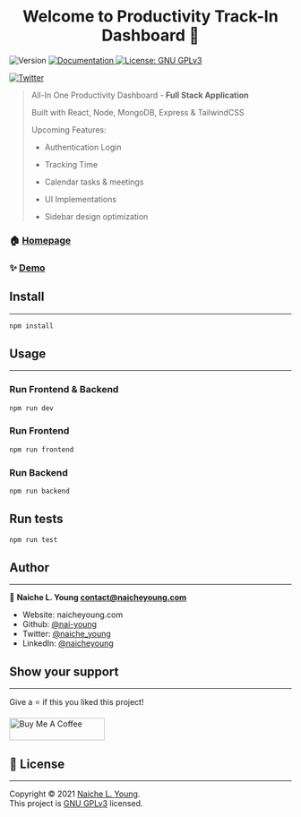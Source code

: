<h1 align="center">Welcome to Productivity Track-In Dashboard 👋</h1>
<p>
  <img alt="Version" src="https://img.shields.io/badge/version-1.0.0-blue.svg?cacheSeconds=2592000" />
  <a href="https://github.com/nai-young/productivity_track-in" target="_blank">
    <img alt="Documentation" src="https://img.shields.io/badge/documentation-yes-brightgreen.svg" />
  </a>
  <a href="./LICENSE" target="_blank">
    <img alt="License: GNU GPLv3" src="https://img.shields.io/badge/License-GNU GPLv3-yellow.svg" />
  </a>
</p>

[![Twitter](https://img.shields.io/twitter/follow/naiche_young.svg?style=social&label=@naiche_young)](https://twitter.com/:naiche_young)

> All-In One Productivity Dashboard - **Full Stack Application**
>
> Built with React, Node, MongoDB, Express & TailwindCSS
>
> Upcoming Features:
>
> - Authentication Login
>
> - Tracking Time
>
> - Calendar tasks & meetings
>
> - UI Implementations
>
> - Sidebar design optimization

### 🏠 [Homepage](https://github.com/nai-young/productivity_track-in)

### ✨ [Demo](https://github.com/nai-young/productivity_track-in)

## Install

---

```sh
npm install
```

## Usage

---

### Run Frontend & Backend

```sh
npm run dev
```

### Run Frontend

```sh
npm run frontend
```

### Run Backend

```sh
npm run backend
```

## Run tests

```sh
npm run test
```

## Author

---

👤 **Naiche L. Young <contact@naicheyoung.com>**

* Website: naicheyoung.com
* Github: [@nai-young](https://github.com/nai-young)
* Twitter: [@naiche\_young](https://twitter.com/naiche\_young)
* LinkedIn: [@naicheyoung](https://linkedin.com/in/naicheyoung)

## Show your support

---

Give a ⭐️ if this you liked this project!

<a href="https://www.buymeacoffee.com/naiyoung" target="_blank"><img src="https://cdn.buymeacoffee.com/buttons/v2/default-yellow.png" alt="Buy Me A Coffee" style="height: 40px !important;width: 170px !important;" ></a>

## 📝 License

---

Copyright © 2021 [Naiche L. Young](https://naicheyoung.com).<br />
This project is [GNU GPLv3](./LICENSE) licensed.
